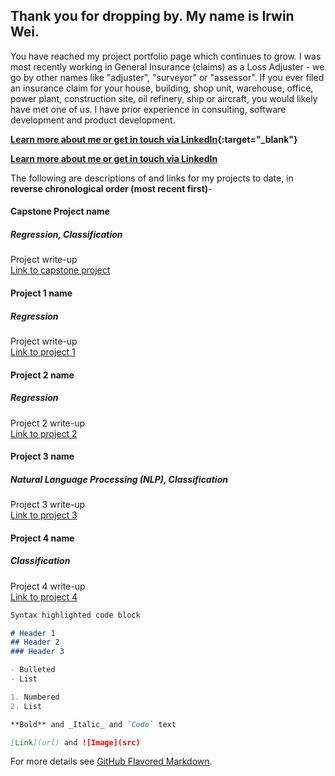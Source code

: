 ## Thank you for dropping by. My name is Irwin Wei.

You have reached my project portfolio page which continues to grow. I was most recently working in General Insurance (claims) as a Loss Adjuster - we go by other names like "adjuster", "surveyor" or "assessor". If you ever filed an insurance claim for your house, building, shop unit, warehouse, office, power plant, construction site, oil refinery, ship or aircraft, you would likely have met one of us. I have prior experience in consulting, software development and product development.

**[Learn more about me or get in touch via LinkedIn](https://www.linkedin.com/in/irwinwei){:target="_blank"}**

<a href="https://www.linkedin.com/in/irwinwei" target="_blank"><b>Learn more about me or get in touch via LinkedIn</b></a>

The following are descriptions of and links for my projects to date, in **reverse chronological order (most recent first)**-

#### Capstone Project name
##### Regression, Classification

Project write-up<br>
[Link to capstone project](https://www.github.com/irwinwei73/GA-DSI-Capstone)


#### Project 1 name
##### Regression

Project write-up<br>
[Link to project 1](https://www.github.com/irwinwei73/GA-DSI-Project-01)

#### Project 2 name
##### Regression

Project 2 write-up<br>
[Link to project 2](https://www.github.com/irwinwei73/GA-DSI-Project-02)

#### Project 3 name
##### Natural Language Processing (NLP), Classification

Project 3 write-up<br>
[Link to project 3](https://www.github.com/irwinwei73/GA-DSI-Project-03)


#### Project 4 name
##### Classification

Project 4 write-up<br>
[Link to project 4](https://www.github.com/irwinwei73/GA-DSI-Project-04)



```markdown
Syntax highlighted code block

# Header 1
## Header 2
### Header 3

- Bulleted
- List

1. Numbered
2. List

**Bold** and _Italic_ and `Code` text

[Link](url) and ![Image](src)
```

For more details see [GitHub Flavored Markdown](https://guides.github.com/features/mastering-markdown/).
